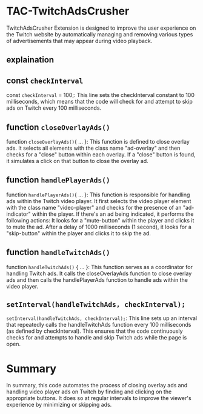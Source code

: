 # TAC-TwitchAdsCrusher
TwitchAdsCrusher Extension is designed to improve the user experience on the Twitch website by automatically managing and removing various types of advertisements that may appear during video playback.

## explaination
## const `checkInterval` 

const `checkInterval` = 100;: This line sets the checkInterval constant to 100 milliseconds, which means that the code will check for and attempt to skip ads on Twitch every 100 milliseconds. 

## function `closeOverlayAds()`

function `closeOverlayAds()`{ ... }: This function is defined to close overlay ads. It selects all elements with the class name "ad-overlay" and then checks for a "close" button within each overlay. If a "close" button is found, it simulates a click on that button to close the overlay ad.

## function `handlePlayerAds()` 
function `handlePlayerAds()`{ ... }: This function is responsible for handling ads within the Twitch video player. It first selects the video player element with the class name "video-player" and checks for the presence of an "ad-indicator" within the player. If there's an ad being indicated, it performs the following actions:
It looks for a "mute-button" within the player and clicks it to mute the ad.
After a delay of 1000 milliseconds (1 second), it looks for a "skip-button" within the player and clicks it to skip the ad.

## function `handleTwitchAds()`
function `handleTwitchAds()` { ... }: This function serves as a coordinator for handling Twitch ads. It calls the closeOverlayAds function to close overlay ads and then calls the handlePlayerAds function to handle ads within the video player.

## `setInterval(handleTwitchAds, checkInterval);`

`setInterval(handleTwitchAds, checkInterval);`: This line sets up an interval that repeatedly calls the handleTwitchAds function every 100 milliseconds (as defined by checkInterval). This ensures that the code continuously checks for and attempts to handle and skip Twitch ads while the page is open.

# Summary
In summary, this code automates the process of closing overlay ads and handling video player ads on Twitch by finding and clicking on the appropriate buttons. It does so at regular intervals to improve the viewer's experience by minimizing or skipping ads. 
